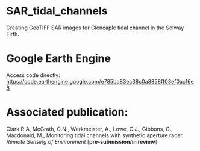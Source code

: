 # SAR_tidal_channels
Creating GeoTIFF SAR images for Glencaple tidal channel in the Solway Firth.

# Google Earth Engine
Access code directly: https://code.earthengine.google.com/e785ba83ec38c0a8858ff03ef0ac16e8

# Associated publication:
Clark R.A, McGrath, C.N., Werkmeister, A., Lowe, C.J., Gibbons, G., Macdonald, M., Monitoring tidal channels with synthetic aperture radar, _Remote Sensing of Environment_ [**pre-submission/in review**]
